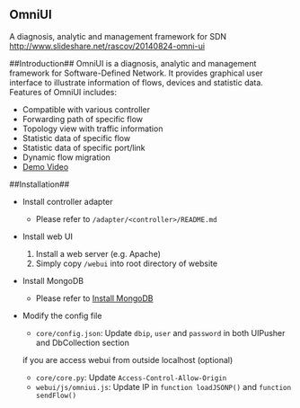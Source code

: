 OmniUI
------
A diagnosis, analytic and management framework for SDN
http://www.slideshare.net/rascov/20140824-omni-ui

##Introduction##
OmniUI is a diagnosis, analytic and management framework for Software-Defined Network. It provides graphical user interface to illustrate information of flows, devices and statistic data. Features of OmniUI includes:

- Compatible with various controller
- Forwarding path of specific flow
- Topology view with traffic information
- Statistic data of specific flow
- Statistic data of specific port/link
- Dynamic flow migration
- [Demo Video](http://vimeo.com/mcchan/omniui)

##Installation##
- Install controller adapter
    * Please refer to `/adapter/<controller>/README.md`
- Install web UI
    1. Install a web server (e.g. Apache)
    2. Simply copy `/webui` into root directory of website
- Install MongoDB 
    * Please refer to [Install MongoDB](http://docs.mongodb.org/manual/installation/)
- Modify the config file
    * `core/config.json`: Update `dbip`, `user` and `password` in both UIPusher and DbCollection section
    
    if you are access webui from outside localhost (optional)
    * `core/core.py`: Update `Access-Control-Allow-Origin`
    * `webui/js/omniui.js`: Update IP in `function loadJSONP()` and `function sendFlow()`
